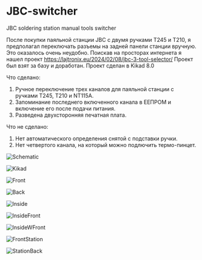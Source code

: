 # JBC-switcher
JBC soldering station manual tools switcher

После покупки паяльной станции JBC с двумя ручками Т245 и Т210, я предполагал переключать разъемы на задней панели станции вручную. Это оказалось очень неудобно.
Поискав на просторах интернета я нашел проект https://lajtronix.eu/2024/02/08/jbc-3-tool-selector/
Проект был взят за базу и доработан. Проект сделан в Kikad 8.0

Что сделано:
1. Ручное переключение трех каналов для паяльной станции с ручками Т245, Т210 и NT115A.
2. Запоминание последнего включенного канала в ЕЕПРОМ и включение его после подачи питания.
3. Разведена двухсторонняя печатная плата.

Что не сделано:
1. Нет автоматического определения снятой с подставки ручки.
2. Нет четвертого канала, на который можно подлючить термо-пинцет.

![Schematic](https://github.com/vikrep/JBC-switcher/blob/assets/Schematic.jpg)

![Kikad](https://github.com/vikrep/JBC-switcher/blob/assets/board.jpeg)

![Front](https://github.com/vikrep/JBC-switcher/blob/assets/IMG_6731.jpeg)

![Back](https://github.com/vikrep/JBC-switcher/blob/assets/IMG_6732.jpeg)

![Inside](https://github.com/vikrep/JBC-switcher/blob/assets/IMG_6734.jpeg)

![InsideFront](https://github.com/vikrep/JBC-switcher/blob/assets/IMG_6736.jpeg)

![InsideWFront](https://github.com/vikrep/JBC-switcher/blob/assets/IMG_6737.jpeg)

![FrontStation](https://github.com/vikrep/JBC-switcher/blob/assets/IMG_6739.jpeg)

![StationBack](https://github.com/vikrep/JBC-switcher/blob/assets/IMG_6742.jpeg)
